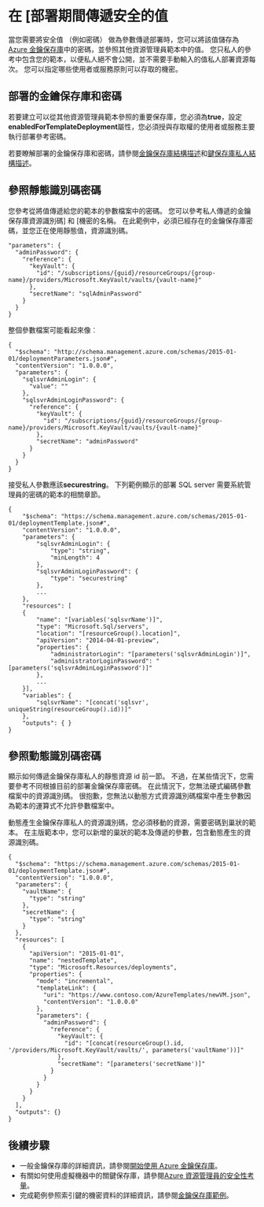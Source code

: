 <properties
   pageTitle="使用資源管理員範本的金鑰保存庫私人 |Microsoft Azure"
   description="顯示如何在部署期間做為參數傳遞私人從主要的保存庫。"
   services="azure-resource-manager,key-vault"
   documentationCenter="na"
   authors="tfitzmac"
   manager="timlt"
   editor="tysonn"/>

<tags
   ms.service="azure-resource-manager"
   ms.devlang="na"
   ms.topic="article"
   ms.tgt_pltfrm="na"
   ms.workload="na"
   ms.date="06/23/2016"
   ms.author="tomfitz"/>

# <a name="pass-secure-values-during-deployment"></a>在 [部署期間傳遞安全的值

當您需要將安全值 （例如密碼） 做為參數傳遞部署時，您可以將該值儲存為[Azure 金鑰保存庫](./key-vault/key-vault-whatis.md)中的密碼，並參照其他資源管理員範本中的值。 您只私人的參考中包含您的範本，以便私人絕不會公開，並不需要手動輸入的值私人部署資源每次。 您可以指定哪些使用者或服務原則可以存取的機密。  

## <a name="deploy-a-key-vault-and-secret"></a>部署的金鑰保存庫和密碼

若要建立可以從其他資源管理員範本參照的重要保存庫，您必須為**true**，設定**enabledForTemplateDeployment**屬性，您必須授與存取權的使用者或服務主要執行部署參考密碼。

若要瞭解部署的金鑰保存庫和密碼，請參閱[金鑰保存庫結構描述](resource-manager-template-keyvault.md)和[鍵保存庫私人結構描述](resource-manager-template-keyvault-secret.md)。

## <a name="reference-a-secret-with-static-id"></a>參照靜態識別碼密碼

您參考從將值傳遞給您的範本的參數檔案中的密碼。 您可以參考私人傳遞的金鑰保存庫資源識別碼] 和 [機密的名稱。 在此範例中，必須已經存在的金鑰保存庫密碼，並您正在使用靜態值，資源識別碼。

    "parameters": {
      "adminPassword": {
        "reference": {
          "keyVault": {
            "id": "/subscriptions/{guid}/resourceGroups/{group-name}/providers/Microsoft.KeyVault/vaults/{vault-name}"
          }, 
          "secretName": "sqlAdminPassword" 
        } 
      }
    }

整個參數檔案可能看起來像︰

    {
      "$schema": "http://schema.management.azure.com/schemas/2015-01-01/deploymentParameters.json#",
      "contentVersion": "1.0.0.0",
      "parameters": {
        "sqlsvrAdminLogin": {
          "value": ""
        },
        "sqlsvrAdminLoginPassword": {
          "reference": {
            "keyVault": {
              "id": "/subscriptions/{guid}/resourceGroups/{group-name}/providers/Microsoft.KeyVault/vaults/{vault-name}"
            },
            "secretName": "adminPassword"
          }
        }
      }
    }

接受私人參數應該**securestring**。 下列範例顯示的部署 SQL server 需要系統管理員的密碼的範本的相關章節。

    {
        "$schema": "https://schema.management.azure.com/schemas/2015-01-01/deploymentTemplate.json#",
        "contentVersion": "1.0.0.0",
        "parameters": {
            "sqlsvrAdminLogin": {
                "type": "string",
                "minLength": 4
            },
            "sqlsvrAdminLoginPassword": {
                "type": "securestring"
            },
            ...
        },
        "resources": [
        {
            "name": "[variables('sqlsvrName')]",
            "type": "Microsoft.Sql/servers",
            "location": "[resourceGroup().location]",
            "apiVersion": "2014-04-01-preview",
            "properties": {
                "administratorLogin": "[parameters('sqlsvrAdminLogin')]",
                "administratorLoginPassword": "[parameters('sqlsvrAdminLoginPassword')]"
            },
            ...
        }],
        "variables": {
            "sqlsvrName": "[concat('sqlsvr', uniqueString(resourceGroup().id))]"
        },
        "outputs": { }
    }

## <a name="reference-a-secret-with-dynamic-id"></a>參照動態識別碼密碼

顯示如何傳遞金鑰保存庫私人的靜態資源 id 前一節。 不過，在某些情況下，您需要參考不同根據目前的部署金鑰保存庫密碼。 在此情況下，您無法硬式編碼參數檔案中的資源識別碼。 很抱歉，您無法以動態方式資源識別碼檔案中產生參數因為範本的運算式不允許參數檔案中。

動態產生金鑰保存庫私人的資源識別碼，您必須移動的資源，需要密碼到巢狀的範本。 在主版範本中，您可以新增的巢狀的範本及傳遞的參數，包含動態產生的資源識別碼。

    {
      "$schema": "https://schema.management.azure.com/schemas/2015-01-01/deploymentTemplate.json#",
      "contentVersion": "1.0.0.0",
      "parameters": {
        "vaultName": {
          "type": "string"
        },
        "secretName": {
          "type": "string"
        }
      },
      "resources": [
        {
          "apiVersion": "2015-01-01",
          "name": "nestedTemplate",
          "type": "Microsoft.Resources/deployments",
          "properties": {
            "mode": "incremental",
            "templateLink": {
              "uri": "https://www.contoso.com/AzureTemplates/newVM.json",
              "contentVersion": "1.0.0.0"
            },
            "parameters": {
              "adminPassword": {
                "reference": {
                  "keyVault": {
                    "id": "[concat(resourceGroup().id, '/providers/Microsoft.KeyVault/vaults/', parameters('vaultName'))]"
                  },
                  "secretName": "[parameters('secretName')]"
                }
              }
            }
          }
        }
      ],
      "outputs": {}
    }


## <a name="next-steps"></a>後續步驟

- 一般金鑰保存庫的詳細資訊，請參閱[開始使用 Azure 金鑰保存庫](./key-vault/key-vault-get-started.md)。
- 有關如何使用虛擬機器中的關鍵保存庫，請參閱[Azure 資源管理員的安全性考量](best-practices-resource-manager-security.md)。
- 完成範例參照索引鍵的機密資料的詳細資訊，請參閱[金鑰保存庫範例](https://github.com/rjmax/ArmExamples/tree/master/keyvaultexamples)。

